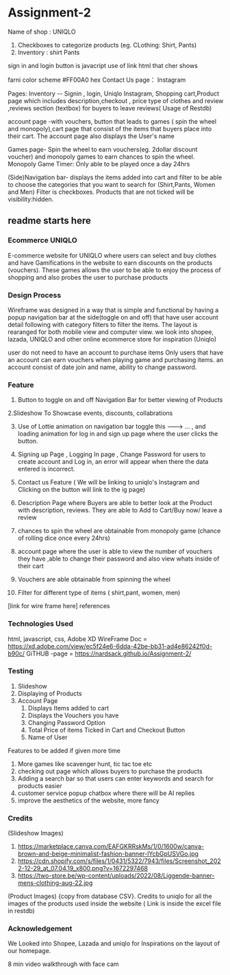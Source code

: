 # Assignment-2

Name of shop : UNIQLO

1. Checkboxes to categorize products (eg. CLothing: Shirt, Pants)
2. Inventory : shirt Pants

sign in and login button is javacript use of link html that cher shows

farni color scheme #FF00A0 hex
Contact Us page： Instagram

Pages: Inventory -- Signin , login, Uniqlo Instagram, Shopping cart,Product page which includes description,checkout , price type of clothes and review ,reviews section (textbox) for buyers to leave reviews( Usage of Restdb) 

account page -with vouchers, button that leads to games ( spin the wheel and monopoly),cart page that consist of the items that buyers place into their cart. The account page also displays the User's name

Games page- Spin the wheel to earn vouchers(eg. 2dollar discount voucher) and monopoly games to earn chances to spin the wheel.
Monopoly Game Timer: Only able to be played once a day 24hrs

(Side)Navigation bar- displays the items added into cart and filter to be able to choose the categories that you want to search for (Shirt,Pants, Women and Men) Filter is checkboxes. Products that are not ticked will be visibility:hidden.


## readme starts here

### Ecommerce UNIQLO

E-commerce website for UNIQLO where users can select and buy clothes and have Gamifications in the website to earn discounts on the products (vouchers). These games allows the user to be able to enjoy the process of shopping and also probes the user to purchase products

### Design Process

Wireframe was designed in a way that is simple and functional by having a popup navigation bar at the side(toggle on and off) that have user account detail following with category filters to filter the items.
The layout is rearanged for both mobile view and computer view.
we look into shopee, lazada, UNIQLO and other online ecommerce store for inspiration
(Uniqlo)

user do not need to have an account to purchase items 
Only users that have an account can earn vouchers when playing game and purchasing items.
an account consist of date join and name, ability to change password.


### Feature

1. Button to toggle on and off Navigation Bar for better viewing of Products

2.Slideshow To Showcase events, discounts, collabrations

3. Use of Lottie animation on navigation bar toggle this ---> ... , and loading animation for log in and sign up page where the user clicks the button.

4. Signing up Page , Logging In page , Change Password for users to create account and Log in, an error will appear when there the data entered is incorrect.

5. Contact us Feature ( We will be linking to uniqlo's Instagram and Clicking on the button will link to the ig page)

6. Description Page where Buyers are able to better look at the Product with description, reviews. They are able to Add to Cart/Buy now/ leave a review

7. chances to spin the wheel are obtainable from monopoly game (chance of rolling dice once every 24hrs)

8. account page where the user is able to view the number of vouchers they have ,able to change their password and also view whats inside of their cart

9. Vouchers are able obtainable from spinning the wheel

10. Filter for different type of items ( shirt,pant, women, men)

[link for wire frame here]
references

### Technologies Used

html, javascript, css, Adobe XD</n>
WireFrame Doc = https://xd.adobe.com/view/ec5f24e6-6dda-42be-bb31-ad4e86242f0d-b90c/ </n>
GiTHUB -page = https://nardsack.github.io/Assignment-2/

### Testing

1. Slideshow
2. Displaying of Products
3. Account Page
   1. Displays Items added to cart
   2. Displays the Vouchers you have
   3. Changing Password Option
   4. Total Price of items Ticked in Cart and Checkout Button
   5. Name of User
   

Features to be added if given more time

1. More games like scavenger hunt, tic tac toe etc
2. checking out page which allows buyers to purchase the products
3. Adding a search bar so that users can enter keywords and search for products easier
4. customer service popup chatbox where there will be AI replies
5. improve the aesthetics of the website, more fancy


### Credits

(Slideshow Images)

1. https://marketplace.canva.com/EAFGKRRskMs/1/0/1600w/canva-brown-and-beige-minimalist-fashion-banner-lYcbGpUSVGo.jpg
2. https://cdn.shopify.com/s/files/1/0431/5322/7943/files/Screenshot_2022-12-29_at_07.04.19_x800.png?v=1672297468
3. https://two-store.be/wp-content/uploads/2022/08/Liggende-banner-mens-clothing-aug-22.jpg

(Product Images) {copy from database CSV}.
Credits to uniqlo for all the images of the products used inside the website ( Link is inside the excel file in restdb)

### Acknowledgement

We Looked into Shopee, Lazada and uniqlo for Inspirations on the layout of our homepage.


8 min video walkthrough with face cam
